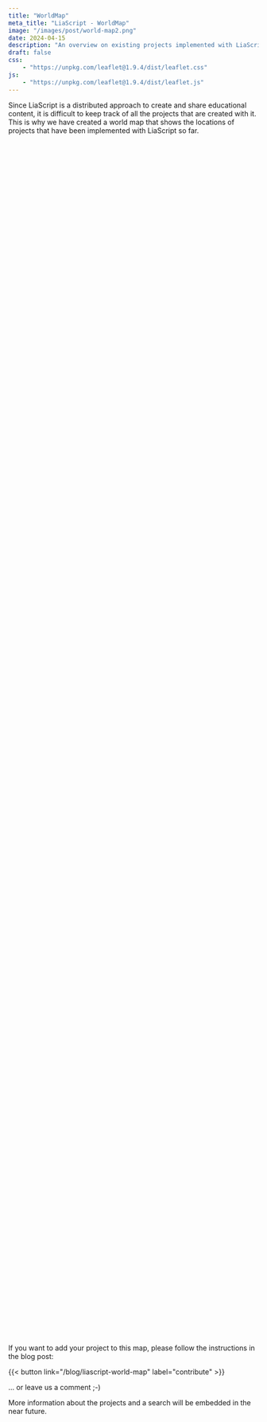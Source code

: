 ```yaml
---
title: "WorldMap"
meta_title: "LiaScript - WorldMap"
image: "/images/post/world-map2.png"
date: 2024-04-15
description: "An overview on existing projects implemented with LiaScript"
draft: false
css:
    - "https://unpkg.com/leaflet@1.9.4/dist/leaflet.css"
js:
    - "https://unpkg.com/leaflet@1.9.4/dist/leaflet.js"
---
```


Since LiaScript is a distributed approach to create and share educational content, it is difficult to keep track of all the projects that are created with it.
This is why we have created a world map that shows the locations of projects that have been implemented with LiaScript so far.

<div id="map" style="height: 60vh"></div>

<script>
const map = L.map('map').setView([50.92566782800542, 13.33071481622859], 2);
L.tileLayer('https://{s}.tile.openstreetmap.org/{z}/{x}/{y}.png', {
    attribution: '&copy; <a href="https://www.openstreetmap.org/copyright">OpenStreetMap</a> contributors'
}).addTo(map);

const projects = [[[50.92566782800542, 13.33071481622859], "<div><img src=\"https://upload.wikimedia.org/wikipedia/commons/thumb/8/81/Universitaetsbibliothek_Freiberg_Fassade.jpg/1024px-Universitaetsbibliothek_Freiberg_Fassade.jpg\" style=\"width: 100%; max-height: 180px; margin: 0px;\"/><h5 style='font-size: 16px;'>Arbeitsgruppe Softwareentwicklung und Robotik</h5><div style=\"max-height: 100px; overflow: auto\">Alle Lehrmaterialien der Arbeitsgruppe wurden mit LiaScript erstellt und sind im interaktiven\nModus \u00fcber die untenstehenden Links erreichbar.\n</div><a style=\"font-size: 10px\" target=\"_blank\" href=\"https://tubaf-ifi-liascript.github.io\">https://tubaf-ifi-liascript.github.io</a></div>"]]

for(let i=0; i<projects.length; i++) {
    let [gps,card] = projects[i];
    let marker = L.marker(gps).addTo(map);
    marker.bindPopup(card);
    projects[i].push(marker);
}

function exponentialDecay(x) {
    const a = 25.7475;
    const b = -0.7161;
    return a * Math.exp(b * x);
}

function updateZoomLevel() {
    const zoomLevel = map.getZoom();
    const fix = exponentialDecay(zoomLevel);

    for(let i=0; i<projects.length; i++) {
        let [gps, card, marker] = projects[i];
        let pos = {lat: gps[0] - fix, lng: gps[1]};
        marker.setLatLng(pos);
    }
}

map.on('zoomend', function() {
    updateZoomLevel();
});

updateZoomLevel();
</script>

If you want to add your project to this map, please follow the instructions in the blog post:

{{< button link="/blog/liascript-world-map" label="contribute" >}}

... or leave us a comment ;-)

More information about the projects and a search will be embedded in the near future.
